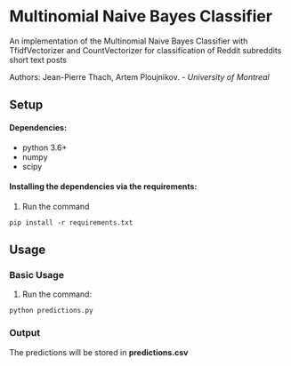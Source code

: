 # Multinomial Naive Bayes Classifier

An implementation of the Multinomial Naive Bayes Classifier with TfidfVectorizer and CountVectorizer for classification of Reddit subreddits short text posts


Authors: Jean-Pierre Thach, Artem Ploujnikov. *- University of Montreal*


## Setup
#### Dependencies:
* python 3.6+
* numpy
* scipy

#### Installing the dependencies via the requirements:
1. Run the command
```
pip install -r requirements.txt
```

## Usage
### Basic Usage


1. Run the command:
```
python predictions.py
```

### Output

The predictions will be stored in **predictions.csv**